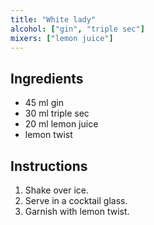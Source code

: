```yaml
---
title: "White lady"
alcohol: ["gin", "triple sec"]
mixers: ["lemon juice"]
---
```


## Ingredients

- 45 ml gin
- 30 ml triple sec
- 20 ml lemon juice
- lemon twist

## Instructions

1. Shake over ice.
2. Serve in a cocktail glass.
3. Garnish with lemon twist.
